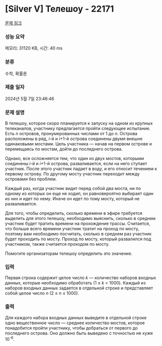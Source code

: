 # [Silver V] Телешоу - 22171 

[문제 링크](https://www.acmicpc.net/problem/22171) 

### 성능 요약

메모리: 31120 KB, 시간: 40 ms

### 분류

수학, 확률론

### 제출 일자

2024년 5월 7일 23:46:46

### 문제 설명

<p>В телешоу, которое скоро планируется к запуску на одном из крупных телеканалов, участнику предлагается пройти следующее испытание. Есть <i>n</i> островов, пронумерованных числами от 1 до <i>n</i>. Острова расположены в ряд, <i>i</i>-й и <i>i</i>+1-й острова соединены двумя внешне одинаковыми мостами. Цель участника — начав на первом острове и перемещаясь по мостам, дойти до последнего острова.</p>

<p>Однако, все осложняется тем, что один из двух мостов, которыми соединены <i>i</i>-й и <i>i</i>+1-й острова, разваливается, если на него ступает участник. После этого участник падает в воду, и его относит течением к первому острову. По другому мосту участник переходит между островами без проблем.</p>

<p>Каждый раз, когда участник видит перед собой два моста, ни по одному из которых он еще не ходил, он равновероятно выбирает один из них и идет по нему. Иначе он идет по тому мосту, который не разваливается.</p>

<p>Для того, чтобы определить, сколько времени в эфире требуется выделить для этого телешоу, необходимо выяснить, сколько в среднем участник будет тратить времени на прохождение трассы. Считается, что больше всего времени участник тратит на проход по мосту, поэтому вам необходимо посчитать, сколько в среднем раз участник будет проходить по мосту. Проход по мосту, который развалился под участником, также считается проходом по мосту.</p>

<p>Помогите организаторам телешоу определить это значение.</p>

### 입력 

 <p>Первая строка содержит целое число <i>k</i> — количество наборов входных данных, которые необходимо обработать (1 ≤ <i>k</i> < 1000). Каждый из наборов входных данных задается в отдельной строке и представляет собой целое число <i>n</i> (2 ≤ <i>n</i> ≤ 1000).</p>

### 출력 

 <p>Для каждого набора входных данных выведите в отдельной строке одно вещественное число — среднее количество мостов, которое понадобится пройти участнику, чтобы добраться от первого до последнего острова. Оно должно быть выведено с точностью не хуже 10<sup>-6</sup>.</p>

